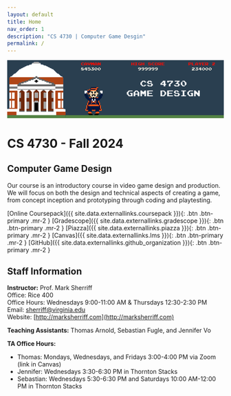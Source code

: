 ```yaml
---
layout: default
title: Home
nav_order: 1
description: "CS 4730 | Computer Game Desgin"
permalink: /
---
```


![CS 47430 Header Image](/assets/images/cs4730header.png)

# CS 4730 - Fall 2024
## Computer Game Design
Our course is an introductory course in video game design and production. We will focus on both the design and technical aspects of creating a game, from concept inception and prototyping through coding and playtesting.

[Online Coursepack]({{ site.data.externallinks.coursepack }}){: .btn  .btn-primary .mr-2 }
[Gradescope]({{ site.data.externallinks.gradescope }}){: .btn .btn-primary .mr-2  }
[Piazza]({{ site.data.externallinks.piazza }}){: .btn .btn-primary .mr-2  }
[Canvas]({{ site.data.externallinks.lms }}){: .btn .btn-primary .mr-2  }
[GitHub]({{ site.data.externallinks.github_organization }}){: .btn .btn-primary .mr-2  }

## Staff Information
__Instructor:__ Prof. Mark Sherriff   
Office: Rice 400   
Office Hours: Wednesdays 9:00-11:00 AM & Thursdays 12:30-2:30 PM       
Email: [sherriff@virginia.edu](mailto:sherriff@virginia.edu)    
Website: [http://marksherriff.com](http://marksherriff.com)    

__Teaching Assistants:__ Thomas Arnold, Sebastian Fugle, and Jennifer Vo

__TA Office Hours:__ 

* Thomas: Mondays, Wednesdays, and Fridays 3:00-4:00 PM via Zoom (link in Canvas)
* Jennifer: Wednesdays 3:30-6:30 PM in Thornton Stacks
* Sebastian: Wednesdays 5:30-6:30 PM and Saturdays 10:00 AM-12:00 PM in Thornton Stacks
